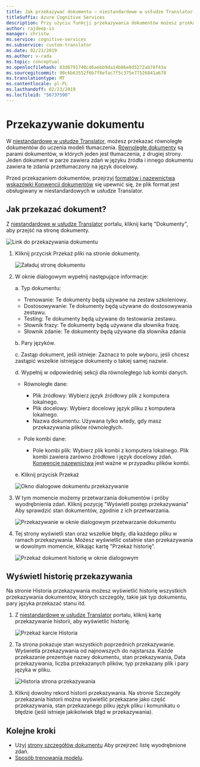 ```yaml
---
title: Jak przekazywać dokumentu — niestandardowe w usłudze Translator
titleSuffix: Azure Cognitive Services
description: Przy użyciu funkcji przekazywania dokumentów możesz przekazać równoległe dokumentów dla Twojej szkoleniach. Równoległe dokumenty są pary dokumenty, gdy jest ona tłumaczenia, z drugiej strony. Jeden dokument w parze zawiera zdań w języku źródła i innego dokumentu zawiera te zdania przetłumaczony na język docelowy.
author: rajdeep-in
manager: christw
ms.service: cognitive-services
ms.subservice: custom-translator
ms.date: 02/21/2019
ms.author: v-rada
ms.topic: conceptual
ms.openlocfilehash: 83d6791740cd6aebb9da14b86e0d5272ab78f43a
ms.sourcegitcommit: 90c6b63552f6b7f8efac7f5c375e77526841a678
ms.translationtype: MT
ms.contentlocale: pl-PL
ms.lasthandoff: 02/23/2019
ms.locfileid: "56737590"
---
```

# <a name="upload-a-document"></a>Przekazywanie dokumentu

W [niestandardowe w usłudze Translator](https://portal.customtranslator.azure.ai), możesz przekazać równoległe dokumentów do uczenia modeli tłumaczenia. [Równoległe dokumenty](what-are-parallel-documents.md) są parami dokumentów, w których jeden jest tłumaczenia, z drugiej strony. Jeden dokument w parze zawiera zdań w języku źródła i innego dokumentu zawiera te zdania przetłumaczony na język docelowy.

Przed przekazaniem dokumentów, przejrzyj [formatów i nazewnictwa wskazówki Konwencji dokumentów](document-formats-naming-convention.md) się upewnić się, że plik format jest obsługiwany w niestandardowych w usłudze Translator.

## <a name="how-to-upload-document"></a>Jak przekazać dokument?

Z [niestandardowe w usłudze Translator](https://portal.customtranslator.azure.ai) portalu, kliknij kartę "Dokumenty", aby przejść na stronę dokumenty.

![Link do przekazywania dokumentu](media/how-to/how-to-upload-1.png)


1.  Kliknij przycisk Przekaż pliki na stronie dokumenty.

    ![Załaduj stronę dokumentu](media/how-to/how-to-upload-2.png)

2.  W oknie dialogowym wypełnij następujące informacje:

    a.  Typ dokumentu:

    -  Trenowanie: Te dokumenty będą używane na zestaw szkoleniowy.
    -  Dostosowywanie: Te dokumenty będą używane do dostosowywania zestawu.
    -  Testing: Te dokumenty będą używane do testowania zestawu.
    -  Słownik frazy: Te dokumenty będą używane dla słownika frazę.
    -  Słownik zdanie: Te dokumenty będą używane dla słownika zdania

    b.  Pary języków.

    c.  Zastąp dokument, jeśli istnieje: Zaznacz to pole wyboru, jeśli chcesz zastąpić wszelkie istniejące dokumenty o takiej samej nazwie.

    d.  Wypełnij w odpowiedniej sekcji dla równoległego lub kombi danych.

    -  Równoległe dane:
        -  Plik źródłowy: Wybierz język źródłowy plik z komputera lokalnego.
        -  Plik docelowy: Wybierz docelowy język pliku z komputera lokalnego.
        -  Nazwa dokumentu: Używana tylko wtedy, gdy masz przekazywania plików równoległych.

    - Pole kombi dane:
        -  Pole kombi plik: Wybierz plik kombi z komputera lokalnego. Plik kombi zawiera zarówno źródłowe i język docelowy zdań. [Konwencje nazewnictwa](document-formats-naming-convention.md) jest ważne w przypadku plików kombi.

    e.  Kliknij przycisk Przekaż

    ![Okno dialogowe dokumentu przekazywanie](media/how-to/how-to-upload-dialog.png)

3.  W tym momencie możemy przetwarzania dokumentów i próby wyodrębnienia zdań. Kliknij pozycję "Wyświetl postęp przekazywania" Aby sprawdzić stan dokumentów, zgodnie z ich przetwarzania.

    ![Przekazywanie w oknie dialogowym przetwarzanie dokumentu](media/how-to/how-to-upload-processing-dialog.png)

4.  Tej strony wyświetli stan oraz wszelkie błędy, dla każdego pliku w ramach przekazywania. Możesz wyświetlić ostatnie stan przekazywania w dowolnym momencie, klikając kartę "Przekaż historię".

    ![Przekaż dokument historię w oknie dialogowym](media/how-to/how-to-upload-document-history.png)


## <a name="view-upload-history"></a>Wyświetl historię przekazywania

Na stronie Historia przekazywania możesz wyświetlić historię wszystkich przekazywania dokumentów, których szczegóły, takie jak typ dokumentu, pary języka przekazać stanu itd.

1. Z [niestandardowe w usłudze Translator](https://portal.customtranslator.azure.ai) portalu, kliknij kartę przekazywanie historii, aby wyświetlić historię.

    ![Przekaż karcie Historia](media/how-to/how-to-upload-history-1.png)

2. Ta strona pokazuje stan wszystkich poprzednich przekazywanie. Wyświetla przekazywania od najnowszych do najstarsza. Każde przekazanie prezentuje nazwy dokumentu, stan przekazywania, Data przekazywania, liczba przekazanych plików, typ przekazany plik i pary języka w pliku.

    ![Historia strona przekazywania](media/how-to/how-to-document-history-2.png)

3. Kliknij dowolny rekord historii przekazywania. Na stronie Szczegóły przekazania historii można wyświetlić przekazane jako część przekazywania, stan przekazanego pliku język pliku i komunikatu o błędzie (jeśli istnieje jakikolwiek błąd w przekazywania).

## <a name="next-steps"></a>Kolejne kroki

- Użyj [strony szczegółów dokumentu](how-to-view-document-details.md) Aby przejrzeć listę wyodrębnione zdań.
- [Sposób trenowania modelu](how-to-train-model.md).
